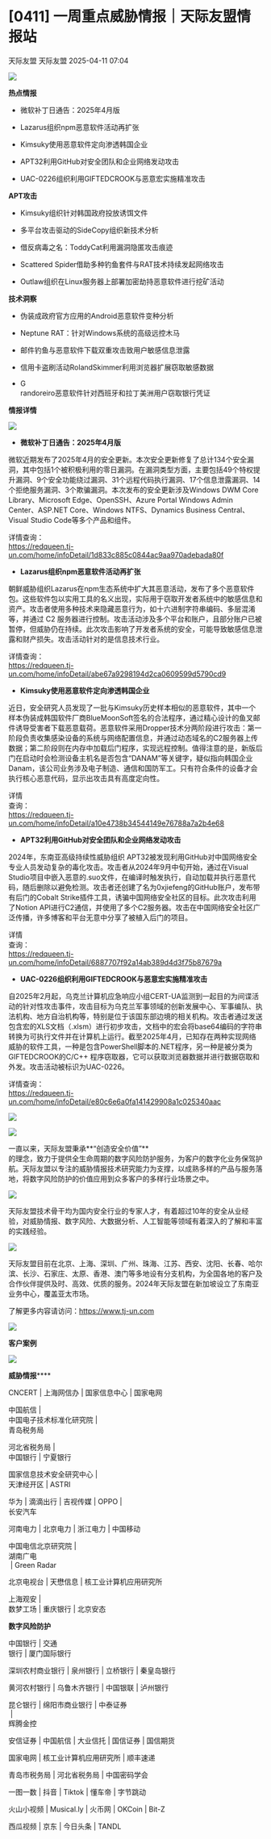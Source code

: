 #  [0411] 一周重点威胁情报｜天际友盟情报站   
天际友盟  天际友盟   2025-04-11 07:04  
  
![](https://mmbiz.qpic.cn/mmbiz_gif/dg0tX9dqaktgU9hUyghGLdIkJiaMLNKmYPZXV0BWyic5IVFqVyF4LviaWrZRjaMLKxrysMJQqJT4HnJGn8G82HsQg/640?wx_fmt=gif "")  
  
  
  
**热点情报**  
  
- 微软补丁日通告：2025年4月版  
  
- Lazarus组织npm恶意软件活动再扩张  
  
- Kimsuky使用恶意软件定向渗透韩国企业  
  
- APT32利用GitHub对安全团队和企业网络发动攻击  
  
- UAC-0226组织利用GIFTEDCROOK与恶意宏实施精准攻击  
  
  
**APT攻击**  
  
- Kimsuky组织针对韩国政府投放诱饵文件  
  
- 多平台攻击驱动的SideCopy组织新技术分析  
  
- 借反病毒之名：ToddyCat利用漏洞隐匿攻击痕迹  
  
- Scattered Spider借助多种钓鱼套件与RAT技术持续发起网络攻击  
  
- Outlaw组织在Linux服务器上部署加密劫持恶意软件进行挖矿活动  
  
  
  
**技术洞察**  
  
- 伪装成政府官方应用的Android恶意软件变种分析  
  
- Neptune RAT：针对Windows系统的高级远控木马  
  
- 邮件钓鱼与恶意软件下载双重攻击致用户敏感信息泄露  
  
- 信用卡盗刷活动RolandSkimmer利用浏览器扩展窃取敏感数据  
  
- G  
randoreiro恶意软件针对西班牙和拉丁美洲用户窃取银行凭证  
  
  
  
**情报详情**  
  
![](https://mmbiz.qpic.cn/mmbiz_png/TwZ6R7wcPZHqkUQte0azRponCXON0zAMpHSsvJg3ZiaiatSoqv8H13mib5cibQLf748s6de4VZ7V0AkCcn09pntFsA/640?wx_fmt=png "")  
  
  
  
- **微软补丁日通告：2025年4月版**  
  
微软近期发布了2025年4月的安全更新。本次安全更新修复了总计134个安全漏洞，其中包括1个被积极利用的零日漏洞。在漏洞类型方面，主要包括49个特权提升漏洞、9个安全功能绕过漏洞、31个远程代码执行漏洞、17个信息泄露漏洞、14个拒绝服务漏洞、3个欺骗漏洞。本次发布的安全更新涉及Windows DWM Core Library、Microsoft Edge、OpenSSH、Azure Portal Windows Admin Center、ASP.NET Core、Windows NTFS、Dynamics Business Central、Visual Studio Code等多个产品和组件。  
  
详情查询：  
https://redqueen.tj-un.com/home/infoDetail/1d833c885c0844ac9aa970adebada80f  
  
- **Lazarus组织npm恶意软件活动再扩张**  
  
朝鲜威胁组织Lazarus在npm生态系统中扩大其恶意活动，发布了多个恶意软件包。这些软件包以实用工具的名义出现，实际用于窃取开发者系统中的敏感信息和资产。攻击者使用多种技术来隐藏恶意行为，如十六进制字符串编码、多层混淆等，并通过 C2 服务器进行控制。攻击活动涉及多个平台和账户，且部分账户已被暂停，但威胁仍在持续。此次攻击影响了开发者系统的安全，可能导致敏感信息泄露和财产损失。攻击活动针对的是信息技术行业。  
  
详情查询：  
https://redqueen.tj-un.com/home/infoDetail/abe67a9298194d2ca0609599d5790cd9  
  
- **Kimsuky使用恶意软件定向渗透韩国企业**  
  
近日，安全研究人员发现了一批与Kimsuky历史样本相似的恶意软件，其中一个样本伪装成韩国软件厂商BlueMoonSoft签名的合法程序，通过精心设计的鱼叉邮件诱导受害者下载恶意载荷。恶意软件采用Dropper技术分两阶段进行攻击：第一阶段负责收集感染设备的系统与网络配置信息，并通过动态域名的C2服务器上传数据；第二阶段则在内存中加载后门程序，实现远程控制。值得注意的是，新版后门在启动时会检测设备主机名是否包含“DANAM”等关键字，疑似指向韩国企业Danam，该公司业务涉及电子制造、通信和国防军工。只有符合条件的设备才会执行核心恶意代码，显示出攻击具有高度定向性。  
  
详情  
查询：  
https://redqueen.tj-un.com/home/infoDetail/a10e4738b34544149e76788a7a2b4e68  
  
- **APT32利用GitHub对安全团队和企业网络发动攻击**  
  
2024年，东南亚高级持续性威胁组织 APT32被发现利用GitHub对中国网络安全专业人员发动复杂的毒化攻击。攻击者从2024年9月中旬开始，通过在Visual Studio项目中嵌入恶意的.suo文件，在编译时触发执行，自动加载并执行恶意代码，随后删除以避免检测。攻击者还创建了名为0xjiefeng的GitHub账户，发布带有后门的Cobalt Strike插件工具，诱骗中国网络安全社区的目标。此次攻击利用了Notion API进行C2通信，并使用了多个C2服务器。攻击在中国网络安全社区广泛传播，许多博客和平台无意中分享了被植入后门的项目。      
  
详情  
查询：  
https://redqueen.tj-un.com/home/infoDetail/6887707f92a14ab389d4d3f75b87679a  
  
- **UAC-0226组织利用GIFTEDCROOK与恶意宏实施精准攻击**  
  
自2025年2月起，乌克兰计算机应急响应小组CERT-UA监测到一起目的为间谍活动的针对性攻击事件，攻击目标为乌克兰军事领域的创新发展中心、军事编队、执法机构、地方自治机构等，特别是位于该国东部边境的相关机构。攻击者通过发送包含宏的XLS文档（.xlsm）进行初步攻击，文档中的宏会将base64编码的字符串转换为可执行文件并在计算机上运行。截至2025年4月，已知存在两种实现网络威胁的软件工具，一种是包含PowerShell脚本的.NET程序，另一种是被分类为GIFTEDCROOK的C/C++ 程序窃取器，它可以获取浏览器数据并进行数据窃取和外发。攻击活动被标识为UAC-0226。  
  
详情查询：  
https://redqueen.tj-un.com/home/infoDetail/e80c6e6a0fa141429908a1c025340aac  
  
  
  
  
![](https://mmbiz.qpic.cn/mmbiz_gif/dg0tX9dqaks8V5ZjPgfLvamx6ic09oVetpX9eUmibEE28wDc3Xfib4UUKW4jqUzsaicdABFCWg0cBkiazcia7gmu3zAQ/640?wx_fmt=gif "")  
  
![](https://mmbiz.qpic.cn/mmbiz_png/dg0tX9dqaksFywom7bjdq4yXnOYAbHnxu4aRS0oG30UNbYlSicmfQsWeBMjnsfgGHxkmb7jRmoltcicgX9SywpicA/640?wx_fmt=png "")  
  
  
  
  
一直以来，天际友盟秉承**“创造安全价值”**  
的理念，致力于提供全生命周期的数字风险防护服务，为客户的数字化业务保驾护航。天际友盟以专注的威胁情报技术研究能力为支撑，以成熟多样的产品与服务落地，将数字风险防护的价值应用到众多客户的多样行业场景之中。  
  
  
![](https://mmbiz.qpic.cn/mmbiz_png/dg0tX9dqakuicUpRKn3dyNjicYOsSydHiaFgDEQNoeb5sia9PUBlhA7xZ4eicZuA2ySce9YfuwlHicanPdnCv8iaZRGtw/640?wx_fmt=png&from=appmsg "")  
  
  
天际友盟技术骨干均为国内安全行业的专家人才，有着超过10年的安全从业经验，对威胁情报、数字风险、大数据分析、人工智能等领域有着深入的了解和丰富的实践经验。  
  
  
![](https://mmbiz.qpic.cn/mmbiz_png/dg0tX9dqakuqSBRLuO0Buz4uOhmc2FRA19w43fvHQicRfAJDZTS4prfBzacNicdhaLczI10BXWhSibu78ibkmeN3jQ/640?wx_fmt=png&from=appmsg "")  
  
  
天际友盟目前在北京、上海、深圳、广州、珠海、江苏、西安、沈阳、长春、哈尔滨、长沙、石家庄、太原、香港、澳门等多地设有分支机构，为全国各地的客户及合作伙伴提供及时、高效、优质的服务。2024年天际友盟在新加坡设立了东南亚业务中心，覆盖亚太市场。  
  
  
了解更多内容请访问：https://www.tj-un.com  
  
  
  
![](https://mmbiz.qpic.cn/mmbiz_png/6aVaON9Kibf4nicyDTMuKsXUDhm67yTQjEQruk6mPnDjcrm4PV3qq1ZYwJpwVPp6VVWjw2NS3t6ic8l9plgndYI7A/640?wx_fmt=png "")  
  
**客户案例**  
  
![](https://mmbiz.qpic.cn/mmbiz_png/c6gqmhWiafyojQ4hpb96s00hHm1J1GDAUfTLMGweQaBj4G9d5kauArGOHqnXHTaEhg7FciaInk17TtibiaMw96aibRQ/640?wx_fmt=png "")  
  
  
**威胁情报******  
  
CNCERT | 上海网信办 | 国家信息中心 | 国家电网  
  
中国航信 |   
中国电子技术标准化研究院 |   
青岛税务局  
  
河北省税务局 |  
中国银行 | 宁夏银行  
  
国家信息技术安全研究中心 |   
天津经开区 | ASTRI  
  
华为 | 滴滴出行 | 吉视传媒 | OPPO |   
长安汽车  
  
河南电力 | 北京电力 | 浙江电力 | 中国移动  
  
中国电信北京研究院 |   
湖南广电  
 | Green Radar  
  
北京电视台 | 天懋信息 | 核工业计算机应用研究所  
  
上海观安 |   
数梦工场 | 重庆银行 | 北京安态  
  
**数字风险防护**  
  
中国银行 | 交通  
银行 | 厦门国际银行  
  
深圳农村商业银行 | 泉州银行 | 立桥银行 | 秦皇岛银行  
  
黄河农村银行 | 乌鲁木齐银行 | 中国银联 | 泸州银行  
  
昆仑银行 | 绵阳市商业银行 | 中泰证券  
 |   
辉腾金控  
  
安信证券 | 中国航信 | 大业信托 | 国信证券 | 国信期货  
  
国家电网 | 核工业计算机应用研究所 | 顺丰速递  
  
青岛市税务局 | 河北省税务局 | 中国密码学会  
  
一图一数 | 抖音 | Tiktok | 懂车帝 | 字节跳动  
  
火山小视频 | Musical.ly | 火币网 | OKCoin | Bit-Z  
  
西瓜视频 | 京东 | 今日头条 | TANDL  
  
  
  
  
  
  
  
  
  
  

